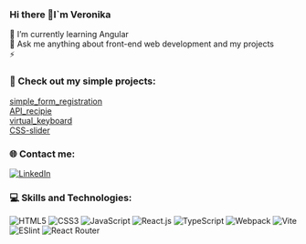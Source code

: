 ### Hi there 👋I`m Veronika

🌱 I’m currently learning Angular <br>💬 Ask me anything about front-end web development and my projects<br>⚡

### 📌 Check out my simple projects:
[simple_form_registration]( https://storied-cobbler-44fd17.netlify.app)<br>
[API_recipie](https://marvelous-lily-2e13ec.netlify.app)<br>
[virtual_keyboard](https://Nikasvirid.github.io/keyBoard_virtual)<br>
[CSS-slider](https://Nikasvirid.github.io/cssMemSlider/cssMemSlider/index.html)<br>



 

### 🌐 Contact me:
[![LinkedIn](https://img.shields.io/badge/LinkedIn-%230077B5.svg?logo=linkedin&logoColor=white)](https://www.linkedin.com/in/nikasvirid-s-99619524b?trk=contact-info)  

### 💻 Skills and Technologies:
![HTML5](https://img.shields.io/badge/-HTML5-%23E44D27?style=flat-square&logo=html5&logoColor=ffffff)
![CSS3](https://img.shields.io/badge/-CSS3-%231572B6?style=flat-square&logo=css3)
![JavaScript](https://img.shields.io/badge/-JavaScript-%23F7DF1C?style=flat-square&logo=javascript&logoColor=000000&labelColor=%23F7DF1C&color=%23FFCE5A) 
![React.js](https://img.shields.io/badge/-React.js-%23282C34?style=flat-square&logo=react)
![TypeScript](https://img.shields.io/badge/-TypeScript-007ACC?style=flat-square&logo=typescript&logoColor=white)
![Webpack](https://img.shields.io/badge/-Webpack-%232C3A42?style=flat-square&logo=webpack)
![Vite](https://img.shields.io/badge/-Vite-%23646CFF?style=flat-square&logo=vite&logoColor=ffffff)
![ESlint](https://img.shields.io/badge/-ESLint-%234B32C3?style=flat-square&logo=eslint)
![React Router](https://img.shields.io/badge/React_Router-CA4245?style=plastic&logo=react-router&logoColor=white)



<!--
**Nikasvirid/Nikasvirid** is a ✨ _special_ ✨ repository because its `README.md` (this file) appears on your GitHub profile.

Here are some ideas to get you started:

- 🔭 I’m currently working on ...
- 🌱 I’m currently learning ...
- 👯 I’m looking to collaborate on ...
- 🤔 I’m looking for help with ...
- 💬 Ask me about ...
- 📫 How to reach me: ...
- 😄 Pronouns: ...
- ⚡ Fun fact: ...
-->
